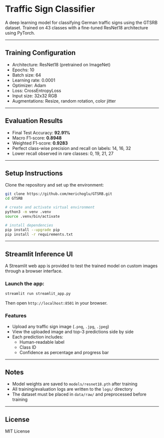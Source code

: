 # Traffic Sign Classifier

A deep learning model for classifying German traffic signs using the GTSRB dataset. Trained on 43 classes with a fine-tuned ResNet18 architecture using PyTorch.

---

## Training Configuration

- Architecture: ResNet18 (pretrained on ImageNet)
- Epochs: 10
- Batch size: 64
- Learning rate: 0.0001
- Optimizer: Adam
- Loss: CrossEntropyLoss
- Input size: 32x32 RGB
- Augmentations: Resize, random rotation, color jitter

---

## Evaluation Results

- Final Test Accuracy: **92.91%**
- Macro F1-score: **0.8948**
- Weighted F1-score: **0.9283**
- Perfect class-wise precision and recall on labels: 14, 16, 32
- Lower recall observed in rare classes: 0, 19, 21, 27

---

## Setup Instructions

Clone the repository and set up the environment:

```bash
git clone https://github.com/merichoglu/GTSRB.git
cd GTSRB

# create and activate virtual environment
python3 -m venv .venv
source .venv/bin/activate

# install dependencies
pip install --upgrade pip
pip install -r requirements.txt
```

---

## Streamlit Inference UI

A Streamlit web app is provided to test the trained model on custom images through a browser interface.

### Launch the app:

```bash
streamlit run streamlit_app.py
```

Then open `http://localhost:8501` in your browser.

### Features

- Upload any traffic sign image (`.png`, `.jpg`, `.jpeg`)
- View the uploaded image and top-3 predictions side by side
- Each prediction includes:
  - Human-readable label
  - Class ID
  - Confidence as percentage and progress bar

---

## Notes

- Model weights are saved to `models/resnet18.pth` after training
- All training/evaluation logs are written to the `logs/` directory
- The dataset must be placed in `data/raw/` and preprocessed before training

---

## License

MIT License
